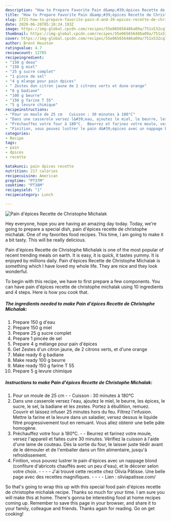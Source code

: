```yaml
---
description: "How to Prepare Favorite Pain d&amp;#39;épices Recette de Christophe Michalak"
title: "How to Prepare Favorite Pain d&amp;#39;épices Recette de Christophe Michalak"
slug: 2721-how-to-prepare-favorite-pain-d-and-39-epices-recette-de-christophe-michalak
date: 2020-06-26T05:10:24.193Z
image: https://img-global.cpcdn.com/recipes/55e065656486a09a/751x532cq70/pain-depices-recette-de-christophe-michalak-photo-principale-de-la-recette.jpg
thumbnail: https://img-global.cpcdn.com/recipes/55e065656486a09a/751x532cq70/pain-depices-recette-de-christophe-michalak-photo-principale-de-la-recette.jpg
cover: https://img-global.cpcdn.com/recipes/55e065656486a09a/751x532cq70/pain-depices-recette-de-christophe-michalak-photo-principale-de-la-recette.jpg
author: Brent Houston
ratingvalue: 4.7
reviewcount: 12785
recipeingredient:
- "150 g deau"
- "150 g miel"
- "25 g sucre complet"
- "1 pince de sel"
- "4 g mlange pour pain dpices"
- " Zestes dun citron jaune de 2 citrons verts et dune orange"
- "6 g badiane"
- "100 g beurre"
- "150 g farine T 55"
- "5 g levure chimique"
recipeinstructions:
- "Pour un moule de 25 cm   Cuisson : 30 minutes à 180°C"
- "Dans une casserole versez l&#39;eau, ajoutez le miel, le beurre, les épices, le sucre, le sel, la badiane et les zestes. Portez à ébullition, remuez. Couvrir et laissez infuser 25 minutes hors du feu. Filtrez l&#39;infusion. Mettre la farine et la levure dans un saladier, versez dessus le liquide filtré progressivement tout en remuant. Vous allez obtenir une belle pâte homogène."
- "Préchauffez votre four à 180°C.  Beurrez et farinez votre moule, versez l&#39;appareil et faites cuire 30 minutes. Vérifiez la cuisson à l&#39;aide d&#39;une lame de couteau. Dès la sortie du four, le laisser juste tiédir avant de le démouler et de l&#39;emballer dans un film alimentaire, jusqu&#39;à refroidissement."
- "Finition, vous pouvez lustrer le pain d&#39;épices avec un nappage blond (confiture d&#39;abricots chauffés avec un peu d&#39;eau), et le décorer selon votre choix.     J&#39;ai trouvé cette recette chez Olivia Pâtisse. Une belle page avec des recettes magnifiques.     Lien : oliviapatisse.com/"
categories:
- Recipe
tags:
- pain
- dpices
- recette

katakunci: pain dpices recette 
nutrition: 217 calories
recipecuisine: American
preptime: "PT37M"
cooktime: "PT38M"
recipeyield: "1"
recipecategory: Lunch

---
```



![Pain d&#39;épices Recette de Christophe Michalak](https://img-global.cpcdn.com/recipes/55e065656486a09a/751x532cq70/pain-depices-recette-de-christophe-michalak-photo-principale-de-la-recette.jpg)

Hey everyone, hope you are having an amazing day today. Today, we're going to prepare a special dish, pain d&#39;épices recette de christophe michalak. One of my favorites food recipes. This time, I am going to make it a bit tasty. This will be really delicious.



Pain d&#39;épices Recette de Christophe Michalak is one of the most popular of recent trending meals on earth. It is easy, it is quick, it tastes yummy. It is enjoyed by millions daily. Pain d&#39;épices Recette de Christophe Michalak is something which I have loved my whole life. They are nice and they look wonderful.


To begin with this recipe, we have to first prepare a few components. You can have pain d&#39;épices recette de christophe michalak using 10 ingredients and 4 steps. Here is how you cook that.

<!--inarticleads1-->

##### The ingredients needed to make Pain d&#39;épices Recette de Christophe Michalak:

1. Prepare 150 g d&#39;eau
1. Prepare 150 g miel
1. Prepare 25 g sucre complet
1. Prepare 1 pincée de sel
1. Prepare 4 g mélange pour pain d&#39;épices
1. Get  Zestes d&#39;un citron jaune, de 2 citrons verts, et d&#39;une orange
1. Make ready 6 g badiane
1. Make ready 100 g beurre
1. Make ready 150 g farine T 55
1. Prepare 5 g levure chimique




<!--inarticleads2-->

##### Instructions to make Pain d&#39;épices Recette de Christophe Michalak:

1. Pour un moule de 25 cm  -  - Cuisson : 30 minutes à 180°C
1. Dans une casserole versez l&#39;eau, ajoutez le miel, le beurre, les épices, le sucre, le sel, la badiane et les zestes. Portez à ébullition, remuez. Couvrir et laissez infuser 25 minutes hors du feu. Filtrez l&#39;infusion. Mettre la farine et la levure dans un saladier, versez dessus le liquide filtré progressivement tout en remuant. Vous allez obtenir une belle pâte homogène.
1. Préchauffez votre four à 180°C. -  - Beurrez et farinez votre moule, versez l&#39;appareil et faites cuire 30 minutes. Vérifiez la cuisson à l&#39;aide d&#39;une lame de couteau. Dès la sortie du four, le laisser juste tiédir avant de le démouler et de l&#39;emballer dans un film alimentaire, jusqu&#39;à refroidissement.
1. Finition, vous pouvez lustrer le pain d&#39;épices avec un nappage blond (confiture d&#39;abricots chauffés avec un peu d&#39;eau), et le décorer selon votre choix. -  -   -  - J&#39;ai trouvé cette recette chez Olivia Pâtisse. Une belle page avec des recettes magnifiques. -  -   -  - Lien : oliviapatisse.com/




So that's going to wrap this up with this special food pain d&#39;épices recette de christophe michalak recipe. Thanks so much for your time. I am sure you will make this at home. There's gonna be interesting food at home recipes coming up. Remember to save this page in your browser, and share it to your family, colleague and friends. Thanks again for reading. Go on get cooking!
